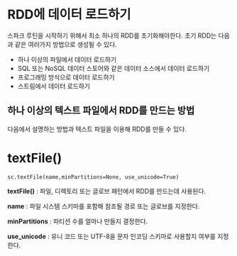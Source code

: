 # RDD에 데이터 로드하기

스파크 루틴을 시작하기 위해서 최소 하나의 RDD를 초기화해야한다.
초기 RDD는 다음과 같은 여러가지 방법으로 생성될 수 있다.

- 하나 이상의 파일에서 데이터 로드하기
- SQL 또는 NoSQL 데이터 스토어와 같은 데이터 소스에서 데이터 로드하기
- 프로그래밍 방식으로 데이터 로드하기
- 스트림에서 데이터 로드하기


## 하나 이상의 텍스트 파일에서 RDD를 만드는 방법

다음에서 설명하는 방법과 텍스트 파일을 이용해 RDD를 만들 수 있다.

# textFile()

`sc.textFile(name,minPartitions=None, use_unicode=True)`

**textFile()** : 파일, 디렉토리 또는 글로브 패턴에서 RDD를 만드는데 사용된다.

**name** : 파일 시스템 스키마를 포함해 참조될 경로 또는 글로브를 지정한다.

**minPartitions** : 파티션 수를 얼마나 만들지 결정한다.

**use_unicode** : 유니 코드 또는 UTF-8을 문자 인코딩 스키마로 사용할지 여부를 지정한다.
